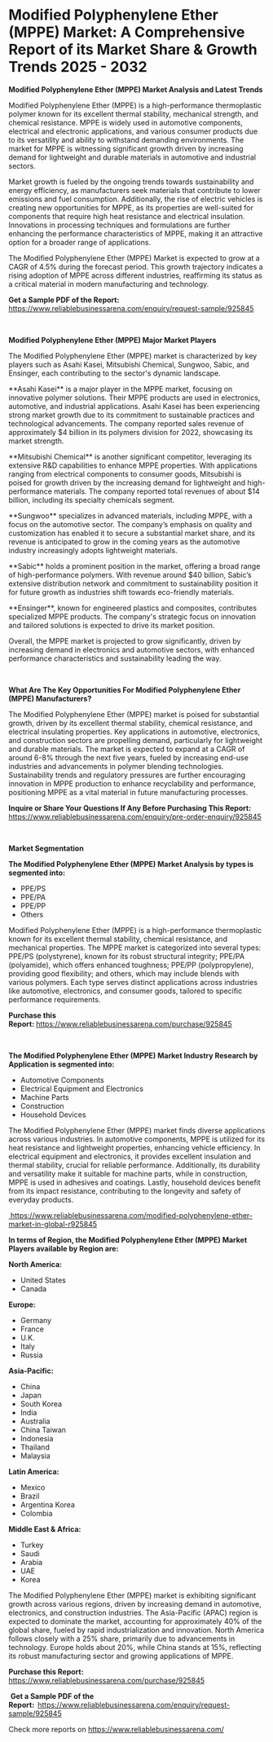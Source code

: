 <p><h1>Modified Polyphenylene Ether (MPPE) Market: A Comprehensive Report of its Market Share & Growth Trends 2025 - 2032</h1></p><p><strong>Modified Polyphenylene Ether (MPPE) Market Analysis and Latest Trends</strong></p>
<p><p>Modified Polyphenylene Ether (MPPE) is a high-performance thermoplastic polymer known for its excellent thermal stability, mechanical strength, and chemical resistance. MPPE is widely used in automotive components, electrical and electronic applications, and various consumer products due to its versatility and ability to withstand demanding environments. The market for MPPE is witnessing significant growth driven by increasing demand for lightweight and durable materials in automotive and industrial sectors.</p><p>Market growth is fueled by the ongoing trends towards sustainability and energy efficiency, as manufacturers seek materials that contribute to lower emissions and fuel consumption. Additionally, the rise of electric vehicles is creating new opportunities for MPPE, as its properties are well-suited for components that require high heat resistance and electrical insulation. Innovations in processing techniques and formulations are further enhancing the performance characteristics of MPPE, making it an attractive option for a broader range of applications.</p><p>The Modified Polyphenylene Ether (MPPE) Market is expected to grow at a CAGR of 4.5% during the forecast period. This growth trajectory indicates a rising adoption of MPPE across different industries, reaffirming its status as a critical material in modern manufacturing and technology.</p></p>
<p><strong>Get a Sample PDF of the Report:&nbsp;</strong> <a href="https://www.reliablebusinessarena.com/enquiry/request-sample/925845?utm_campaign=2130&utm_medium=2&utm_source=Github&utm_content=ia&utm_term=02022025&utm_id=modified-polyphenylene-ether-mppe">https://www.reliablebusinessarena.com/enquiry/request-sample/925845</a></p>
<p>&nbsp;</p>
<p><strong>Modified Polyphenylene Ether (MPPE) Major Market Players</strong></p>
<p><p>The Modified Polyphenylene Ether (MPPE) market is characterized by key players such as Asahi Kasei, Mitsubishi Chemical, Sungwoo, Sabic, and Ensinger, each contributing to the sector's dynamic landscape.</p><p>**Asahi Kasei** is a major player in the MPPE market, focusing on innovative polymer solutions. Their MPPE products are used in electronics, automotive, and industrial applications. Asahi Kasei has been experiencing strong market growth due to its commitment to sustainable practices and technological advancements. The company reported sales revenue of approximately $4 billion in its polymers division for 2022, showcasing its market strength.</p><p>**Mitsubishi Chemical** is another significant competitor, leveraging its extensive R&D capabilities to enhance MPPE properties. With applications ranging from electrical components to consumer goods, Mitsubishi is poised for growth driven by the increasing demand for lightweight and high-performance materials. The company reported total revenues of about $14 billion, including its specialty chemicals segment.</p><p>**Sungwoo** specializes in advanced materials, including MPPE, with a focus on the automotive sector. The company’s emphasis on quality and customization has enabled it to secure a substantial market share, and its revenue is anticipated to grow in the coming years as the automotive industry increasingly adopts lightweight materials.</p><p>**Sabic** holds a prominent position in the market, offering a broad range of high-performance polymers. With revenue around $40 billion, Sabic’s extensive distribution network and commitment to sustainability position it for future growth as industries shift towards eco-friendly materials.</p><p>**Ensinger**, known for engineered plastics and composites, contributes specialized MPPE products. The company's strategic focus on innovation and tailored solutions is expected to drive its market position.</p><p>Overall, the MPPE market is projected to grow significantly, driven by increasing demand in electronics and automotive sectors, with enhanced performance characteristics and sustainability leading the way.</p></p>
<p>&nbsp;</p>
<p><strong>What Are The Key Opportunities For Modified Polyphenylene Ether (MPPE) Manufacturers?</strong></p>
<p><p>The Modified Polyphenylene Ether (MPPE) market is poised for substantial growth, driven by its excellent thermal stability, chemical resistance, and electrical insulating properties. Key applications in automotive, electronics, and construction sectors are propelling demand, particularly for lightweight and durable materials. The market is expected to expand at a CAGR of around 6-8% through the next five years, fueled by increasing end-use industries and advancements in polymer blending technologies. Sustainability trends and regulatory pressures are further encouraging innovation in MPPE production to enhance recyclability and performance, positioning MPPE as a vital material in future manufacturing processes.</p></p>
<p><strong>Inquire or Share Your Questions If Any Before Purchasing This Report:</strong> <a href="https://www.reliablebusinessarena.com/enquiry/pre-order-enquiry/925845?utm_campaign=2130&utm_medium=2&utm_source=Github&utm_content=ia&utm_term=02022025&utm_id=modified-polyphenylene-ether-mppe">https://www.reliablebusinessarena.com/enquiry/pre-order-enquiry/925845</a></p>
<p>&nbsp;</p>
<p><strong>Market Segmentation</strong></p>
<p><strong>The Modified Polyphenylene Ether (MPPE) Market Analysis by types is segmented into:</strong></p>
<p><ul><li>PPE/PS</li><li>PPE/PA</li><li>PPE/PP</li><li>Others</li></ul></p>
<p><p>Modified Polyphenylene Ether (MPPE) is a high-performance thermoplastic known for its excellent thermal stability, chemical resistance, and mechanical properties. The MPPE market is categorized into several types: PPE/PS (polystyrene), known for its robust structural integrity; PPE/PA (polyamide), which offers enhanced toughness; PPE/PP (polypropylene), providing good flexibility; and others, which may include blends with various polymers. Each type serves distinct applications across industries like automotive, electronics, and consumer goods, tailored to specific performance requirements.</p></p>
<p><strong>Purchase this Report:&nbsp;</strong><a href="https://www.reliablebusinessarena.com/purchase/925845?utm_campaign=2130&utm_medium=2&utm_source=Github&utm_content=ia&utm_term=02022025&utm_id=modified-polyphenylene-ether-mppe">https://www.reliablebusinessarena.com/purchase/925845</a></p>
<p>&nbsp;</p>
<p><strong>The Modified Polyphenylene Ether (MPPE) Market Industry Research by Application is segmented into:</strong></p>
<p><ul><li>Automotive Components</li><li>Electrical Equipment and Electronics</li><li>Machine Parts</li><li>Construction</li><li>Household Devices</li></ul></p>
<p><p>The Modified Polyphenylene Ether (MPPE) market finds diverse applications across various industries. In automotive components, MPPE is utilized for its heat resistance and lightweight properties, enhancing vehicle efficiency. In electrical equipment and electronics, it provides excellent insulation and thermal stability, crucial for reliable performance. Additionally, its durability and versatility make it suitable for machine parts, while in construction, MPPE is used in adhesives and coatings. Lastly, household devices benefit from its impact resistance, contributing to the longevity and safety of everyday products.</p></p>
<p><a href="https://www.reliablebusinessarena.com/modified-polyphenylene-ether-market-in-global-r925845?utm_campaign=2130&utm_medium=2&utm_source=Github&utm_content=ia&utm_term=02022025&utm_id=modified-polyphenylene-ether-mppe">&nbsp;https://www.reliablebusinessarena.com/modified-polyphenylene-ether-market-in-global-r925845</a></p>
<p><strong>In terms of Region, the Modified Polyphenylene Ether (MPPE) Market Players available by Region are:</strong></p>
<p>
    <p> <strong> North America: </strong>
        <ul>
            <li>United States</li>
            <li>Canada</li>
        </ul>
        </p> 
    <p> <strong> Europe: </strong>
        <ul>
            <li>Germany</li>
            <li>France</li>
            <li>U.K.</li>
            <li>Italy</li>
            <li>Russia</li>
        </ul>
        </p> 
    <p> <strong> Asia-Pacific: </strong>
        <ul>
            <li>China</li>
            <li>Japan</li>
            <li>South Korea</li>
            <li>India</li>
            <li>Australia</li>
            <li>China Taiwan</li>
            <li>Indonesia</li>
            <li>Thailand</li>
            <li>Malaysia</li>
        </ul>
        </p> 
    <p> <strong> Latin America: </strong>
        <ul>
            <li>Mexico</li>
            <li>Brazil</li>
            <li>Argentina Korea</li>
            <li>Colombia</li>
        </ul>
        </p> 
    <p> <strong> Middle East & Africa: </strong>
        <ul>
            <li>Turkey</li>
            <li>Saudi</li>
            <li>Arabia</li>
            <li>UAE</li>
            <li>Korea</li>
        </ul>
    </p>
    </p>
<p><p>The Modified Polyphenylene Ether (MPPE) market is exhibiting significant growth across various regions, driven by increasing demand in automotive, electronics, and construction industries. The Asia-Pacific (APAC) region is expected to dominate the market, accounting for approximately 40% of the global share, fueled by rapid industrialization and innovation. North America follows closely with a 25% share, primarily due to advancements in technology. Europe holds about 20%, while China stands at 15%, reflecting its robust manufacturing sector and growing applications of MPPE.</p></p>
<p><strong>Purchase this Report: </strong><a href="https://www.reliablebusinessarena.com/purchase/925845?utm_campaign=2130&utm_medium=2&utm_source=Github&utm_content=ia&utm_term=02022025&utm_id=modified-polyphenylene-ether-mppe">https://www.reliablebusinessarena.com/purchase/925845</a></p>
<p>&nbsp;<strong>Get a Sample PDF of the Report:&nbsp;&nbsp;</strong><a href="https://www.reliablebusinessarena.com/enquiry/request-sample/925845?utm_campaign=2130&utm_medium=2&utm_source=Github&utm_content=ia&utm_term=02022025&utm_id=modified-polyphenylene-ether-mppe">https://www.reliablebusinessarena.com/enquiry/request-sample/925845</a></p>
<p><strong></strong></p>
<p>Check more reports on <a href="https://www.reliablebusinessarena.com/?utm_campaign=2130&utm_medium=2&utm_source=Github&utm_content=ia&utm_term=02022025&utm_id=modified-polyphenylene-ether-mppe">https://www.reliablebusinessarena.com/</a></p>